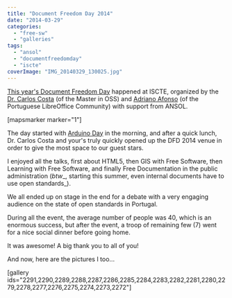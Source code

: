 ```yaml
---
title: "Document Freedom Day 2014"
date: "2014-03-29"
categories: 
  - "free-sw"
  - "galleries"
tags: 
  - "ansol"
  - "documentfreedomday"
  - "iscte"
coverImage: "IMG_20140329_130025.jpg"
---
```


[This year's Document Freedom Day](https://ansol.org/dfd2014) happened at ISCTE, organized by the [Dr. Carlos Costa](http://carlosjcosta.blogspot.pt/) (of the Master in OSS) and [Adriano Afonso](http://www.adrianoafonso.net/blog/) (of the Portuguese LibreOffice Community) with support from ANSOL.

\[mapsmarker marker="1"\]

The day started with [Arduino Day](http://www.mafralab.org/arduino-day/) in the morning, and after a quick lunch,  Dr. Carlos Costa and your's truly quickly opened up the DFD 2014 venue in order to give the most space to our guest stars.

I enjoyed all the talks, first about HTML5, then GIS with Free Software, then Learning with Free Software, and finally Free Documentation in the public administration (_btw__, starting this summer, even internal documents have to use open standards_).

We all ended up on stage in the end for a debate with a very engaging audience on the state of open standards in Portugal.

During all the event, the average number of people was 40, which is an enormous success, but after the event, a troop of remaining few (7) went for a nice social dinner before going home.

It was awesome! A big thank you to all of you!

And now, here are the pictures I too...

\[gallery ids="2291,2290,2289,2288,2287,2286,2285,2284,2283,2282,2281,2280,2279,2278,2277,2276,2275,2274,2273,2272"\]
